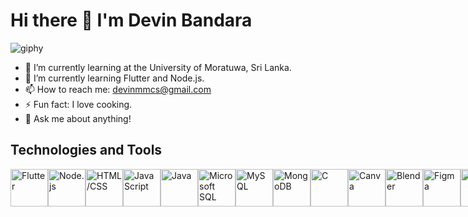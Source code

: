 # Hi there 👋 I'm Devin Bandara

![giphy](https://github.com/Devin-Bandara/Devin-Bandara/assets/122140695/7324123d-8bab-4275-b22c-5c6f89c6670a)


- 🌱 I’m currently learning at the University of Moratuwa, Sri Lanka.
- 🌱 I’m currently learning Flutter and Node.js.
- 📫 How to reach me: devinmmcs@gmail.com
- ⚡ Fun fact: I love cooking.
- 💬 Ask me about anything!

## Technologies and Tools
<div style="display: flex; align-items: center;">
  <img src="https://img.icons8.com/color/48/000000/flutter.png" alt="Flutter" width="60" height="60">
  <img src="https://img.icons8.com/color/48/000000/nodejs.png" alt="Node.js" width="60" height="60">
  <img src="https://img.icons8.com/color/48/000000/html-5.png" alt="HTML/CSS" width="60" height="60">
  <img src="https://img.icons8.com/color/48/000000/javascript.png" alt="JavaScript" width="60" height="60">
  <img src="https://img.icons8.com/color/48/000000/java-coffee-cup-logo.png" alt="Java" width="60" height="60">
  <img src="https://img.icons8.com/color/48/000000/microsoft-sql-server.png" alt="Microsoft SQL" width="60" height="60">
  <img src="https://img.icons8.com/color/48/000000/mysql.png" alt="MySQL" width="60" height="60">
  <img src="https://img.icons8.com/color/48/000000/mongodb.png" alt="MongoDB" width="60" height="60">
  <img src="https://img.icons8.com/color/48/000000/c-programming.png" alt="C" width="60" height="60">
  <img src="https://img.icons8.com/color/48/000000/canva.png" alt="Canva" width="60" height="60">
  <img src="https://img.icons8.com/color/48/000000/blender-3d.png" alt="Blender" width="60" height="60">
  <img src="https://img.icons8.com/color/48/000000/figma.png" alt="Figma" width="60" height="60">
  <img src="https://img.icons8.com/color/48/000000/gimp.png" alt="GIMP" width="60" height="60">
  <img src="https://user-images.githubusercontent.com/7853266/44114706-9c72dd08-9fd1-11e8-8d9d-6d9d651c75ad.png" alt="Postman Code Tester" width="60" height="60">
  <img src="https://img.icons8.com/color/48/000000/trello.png" alt="Trello" width="60" height="60">
</div>


<!--
**Devin-Bandara/Devin-Bandara** is a ✨ _special_ ✨ repository because its `README.md` (this file) appears on your GitHub profile.

Here are some ideas to get you started:

- 🔭 I’m currently working on ...
- 🌱 I’m currently learning ...
- 👯 I’m looking to collaborate on ...
- 🤔 I’m looking for help with ...
- 💬 Ask me about ...
- 📫 How to reach me: ...
- 😄 Pronouns: ...
- ⚡ Fun fact: ...
-->
